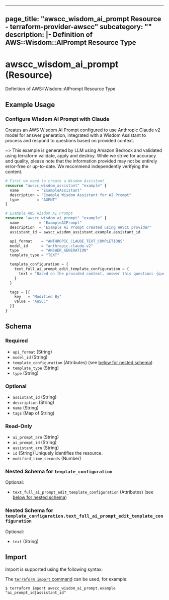
---
page_title: "awscc_wisdom_ai_prompt Resource - terraform-provider-awscc"
subcategory: ""
description: |-
  Definition of AWS::Wisdom::AIPrompt Resource Type
---

# awscc_wisdom_ai_prompt (Resource)

Definition of AWS::Wisdom::AIPrompt Resource Type

## Example Usage

### Configure Wisdom AI Prompt with Claude

Creates an AWS Wisdom AI Prompt configured to use Anthropic Claude v2 model for answer generation, integrated with a Wisdom Assistant to process and respond to questions based on provided context.

~> This example is generated by LLM using Amazon Bedrock and validated using terraform validate, apply and destroy. While we strive for accuracy and quality, please note that the information provided may not be entirely error-free or up-to-date. We recommend independently verifying the content.

```terraform
# First we need to create a Wisdom Assistant
resource "awscc_wisdom_assistant" "example" {
  name        = "ExampleAssistant"
  description = "Example Wisdom Assistant for AI Prompt"
  type        = "AGENT"
}

# Example AWS Wisdom AI Prompt
resource "awscc_wisdom_ai_prompt" "example" {
  name         = "ExampleAIPrompt"
  description  = "Example AI Prompt created using AWSCC provider"
  assistant_id = awscc_wisdom_assistant.example.assistant_id

  api_format    = "ANTHROPIC_CLAUDE_TEXT_COMPLETIONS"
  model_id      = "anthropic.claude-v2"
  type          = "ANSWER_GENERATION"
  template_type = "TEXT"

  template_configuration = {
    text_full_ai_prompt_edit_template_configuration = {
      text = "Based on the provided context, answer this question: {question}"
    }
  }

  tags = [{
    key   = "Modified By"
    value = "AWSCC"
  }]
}
```

<!-- schema generated by tfplugindocs -->
## Schema

### Required

- `api_format` (String)
- `model_id` (String)
- `template_configuration` (Attributes) (see [below for nested schema](#nestedatt--template_configuration))
- `template_type` (String)
- `type` (String)

### Optional

- `assistant_id` (String)
- `description` (String)
- `name` (String)
- `tags` (Map of String)

### Read-Only

- `ai_prompt_arn` (String)
- `ai_prompt_id` (String)
- `assistant_arn` (String)
- `id` (String) Uniquely identifies the resource.
- `modified_time_seconds` (Number)

<a id="nestedatt--template_configuration"></a>
### Nested Schema for `template_configuration`

Optional:

- `text_full_ai_prompt_edit_template_configuration` (Attributes) (see [below for nested schema](#nestedatt--template_configuration--text_full_ai_prompt_edit_template_configuration))

<a id="nestedatt--template_configuration--text_full_ai_prompt_edit_template_configuration"></a>
### Nested Schema for `template_configuration.text_full_ai_prompt_edit_template_configuration`

Optional:

- `text` (String)

## Import

Import is supported using the following syntax:

The [`terraform import` command](https://developer.hashicorp.com/terraform/cli/commands/import) can be used, for example:

```shell
$ terraform import awscc_wisdom_ai_prompt.example "ai_prompt_id|assistant_id"
```
